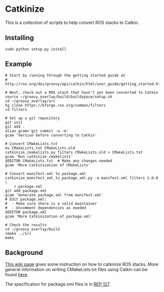 Catkinize
=========

This is a collection of scripts to help convert ROS stacks to Catkin.

Installing
----------

	sudo python setup.py install	

Example
-------

    # Start by running through the getting started guide at
    # http://ros.org/doc/groovy/api/catkin/html/user_guide/getting_started.html

    # Next, check out a ROS stack that hasn't yet been converted to Catkin
    source ~/groovy_overlay/build/buildspace/setup.sh
    cd ~/groovy_overlay/src
	hg clone https://kforge.ros.org/common/filters
	cd filters

	# Set up a git repository
	git init
	git add .
	alias gcam='git commit -a -m'
	gcam 'Version before converting to Catkin'

	# Convert CMakeLists.txt
	mv CMakeLists.txt CMakeLists.old
	catkinize_cmakelists.py filters CMakeLists.old > CMakeLists.txt
	gcam 'Run catkinize_cmakelists'
	$EDITOR CMakeLists.txt  # Make any changes needed
	gcam 'More Catkinization of CMakeLists'

	# Convert manifest.xml to package.xml
	catkinize_manifest_xml_to_package_xml.py -a manifest.xml filters 1.6.0 \
		> package.xml
	git add package.xml
	gcam 'Generate package.xml from manifest.xml'
	# Edit package.xml:
	#  - Make sure there is a valid maintainer
	#  - Uncomment dependencies as needed
	$EDITOR package.xml
	gcam 'More Catkinization of package.xml'

    # Check the results
    cd ~/groovy_overlay/build
    cmake ../src
    make

Background
----------

[This wiki page](http://www.ros.org/doc/groovy/api/catkin/html/user_guide/rosbuild_migration.html)
gives some instruction on how to catkinize ROS stacks.
More general information on writing CMakeLists.txt files using Catkin can
be found
[here](http://www.ros.org/doc/groovy/api/catkin/html/user_guide/standards.html).

The specification for package.xml files is in [REP
127](http://www.ros.org/reps/rep-0127.html).

